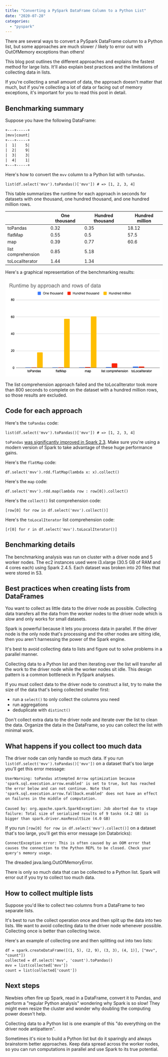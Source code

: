 ```yaml
---
title: "Converting a PySpark DataFrame Column to a Python List"
date: "2020-07-28"
categories: 
  - "pyspark"
---
```


There are several ways to convert a PySpark DataFrame column to a Python list, but some approaches are much slower / likely to error out with OutOfMemory exceptions than others!

This blog post outlines the different approaches and explains the fastest method for large lists. It'll also explain best practices and the limitations of collecting data in lists.

If you're collecting a small amount of data, the approach doesn't matter that much, but if you're collecting a lot of data or facing out of memory exceptions, it's important for you to read this post in detail.

## Benchmarking summary

Suppose you have the following DataFrame:

```
+---+-----+
|mvv|count|
+---+-----+
|  1|    5|
|  2|    9|
|  3|    3|
|  4|    1|
+---+-----+
```

Here's how to convert the `mvv` column to a Python list with `toPandas`.

```
list(df.select('mvv').toPandas()['mvv']) # => [1, 2, 3, 4]
```

This table summarizes the runtime for each approach in seconds for datasets with one thousand, one hundred thousand, and one hundred million rows.

|  | One thousand | Hundred thousand | Hundred million |
| --- | --- | --- | --- |
| toPandas | 0.32 | 0.35 | 18.12 |
| flatMap | 0.55 | 0.5 | 57.5 |
| map | 0.39 | 0.77 | 60.6 |
| list comprehension | 0.85 | 5.18 |  |
| toLocalIterator | 1.44 | 1.34 |  |

Here's a graphical representation of the benchmarking results:

![](images/Screen-Shot-2020-07-27-at-8.38.22-PM.png)

The list comprehension approach failed and the toLocalIterator took more than 800 seconds to complete on the dataset with a hundred million rows, so those results are excluded.

## Code for each approach

Here's the `toPandas` code:

```
list(df.select('mvv').toPandas()['mvv']) # => [1, 2, 3, 4]
```

`toPandas` [was significantly improved in Spark 2.3](https://arrow.apache.org/blog/2017/07/26/spark-arrow/). Make sure you're using a modern version of Spark to take advantage of these huge performance gains.

Here's the `flatMap` code:

```
df.select('mvv').rdd.flatMap(lambda x: x).collect()
```

Here's the `map` code:

```
df.select('mvv').rdd.map(lambda row : row[0]).collect()
```

Here's the `collect()` list comprehension code:

```
[row[0] for row in df.select('mvv').collect()]
```

Here's the `toLocalIterator` list comprehension code:

```
[r[0] for r in df.select('mvv').toLocalIterator()]
```

## Benchmarking details

The benchmarking analysis was run on cluster with a driver node and 5 worker nodes. The ec2 instances used were i3.xlarge (30.5 GB of RAM and 4 cores each) using Spark 2.4.5. Each dataset was broken into 20 files that were stored in S3.

## Best practices when creating lists from DataFrames

You want to collect as little data to the driver node as possible. Collecting data transfers all the data from the worker nodes to the driver node which is slow and only works for small datasets.

Spark is powerful because it lets you process data in parallel. If the driver node is the only node that's processing and the other nodes are sitting idle, then you aren't harnessing the power of the Spark engine.

It's best to avoid collecting data to lists and figure out to solve problems in a parallel manner.

Collecting data to a Python list and then iterating over the list will transfer all the work to the driver node while the worker nodes sit idle. This design pattern is a common bottleneck in PySpark analyses.

If you must collect data to the driver node to construct a list, try to make the size of the data that's being collected smaller first:

- run a `select()` to only collect the columns you need
- run aggregations
- deduplicate with `distinct()`

Don't collect extra data to the driver node and iterate over the list to clean the data. Organize the data in the DataFrame, so you can collect the list with minimal work.

## What happens if you collect too much data

The driver node can only handle so much data. If you run `list(df.select('mvv').toPandas()['mvv'])` on a dataset that's too large you'll get this error message:

```
UserWarning: toPandas attempted Arrow optimization because 'spark.sql.execution.arrow.enabled' is set to true, but has reached the error below and can not continue. Note that 'spark.sql.execution.arrow.fallback.enabled' does not have an effect on failures in the middle of computation.

Caused by: org.apache.spark.SparkException: Job aborted due to stage failure: Total size of serialized results of 9 tasks (4.2 GB) is bigger than spark.driver.maxResultSize (4.0 GB)
```

If you run `[row[0] for row in df.select('mvv').collect()]` on a dataset that's too large, you'll get this error message (on Databricks):

```
ConnectException error: This is often caused by an OOM error that causes the connection to the Python REPL to be closed. Check your query's memory usage.
```

The dreaded java.lang.OutOfMemoryError.

There is only so much data that can be collected to a Python list. Spark will error out if you try to collect too much data.

## How to collect multiple lists

Suppose you'd like to collect two columns from a DataFrame to two separate lists.

It's best to run the collect operation once and then split up the data into two lists. We want to avoid collecting data to the driver node whenever possible. Collecting once is better than collecting twice.

Here's an example of collecting one and then splitting out into two lists:

```
df = spark.createDataFrame([(1, 5), (2, 9), (3, 3), (4, 1)], ["mvv", "count"])
collected = df.select('mvv', 'count').toPandas()
mvv = list(collected['mvv'])
count = list(collected['count'])
```

## Next steps

Newbies often fire up Spark, read in a DataFrame, convert it to Pandas, and perform a "regular Python analysis" wondering why Spark is so slow! They might even resize the cluster and wonder why doubling the computing power doesn't help.

Collecting data to a Python list is one example of this "do everything on the driver node antipattern".

Sometimes it's nice to build a Python list but do it sparingly and always brainstorm better approaches. Keep data spread across the worker nodes, so you can run computations in parallel and use Spark to its true potential.
